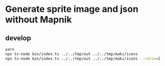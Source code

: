 # Generate sprite image and json without Mapnik

## develop

```bash
yarn
npx ts-node bin/index.ts ../../tmp/out ../../tmp/maki/icons
npx ts-node bin/index.ts ../../tmp/out ../../tmp/maki/icons --ratio=2
```
